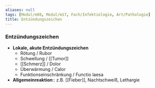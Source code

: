 ```yaml
---
aliases: null
tags: [Modul/m08, Modul/m17, Fach/Infektiologie, Art/Pathologie]
title: Entzündungszeichen
---
```

### Entzündungszeichen
- **Lokale, akute Entzündungszeichen**
	- Rötung / Rubor
	- Schwellung / [[Tumor]]
	- [[Schmerz]] / Dolor
	- Überwärmung / Calor
	- Funktionseinschränkung / Functio laesa
- **Allgemeinreaktion**:: z.B. [[Fieber]], Nachtschweiß, Lethargie